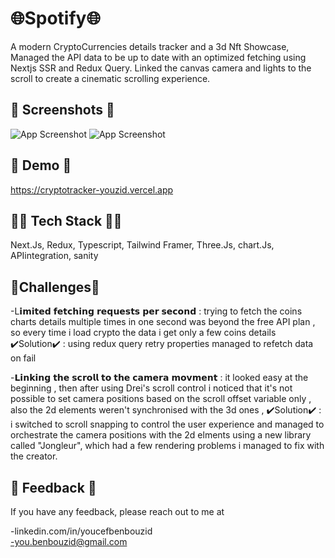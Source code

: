 
# 🌐Spotify🌐
A modern CryptoCurrencies details tracker and a 3d Nft Showcase, Managed the API data to be up to date with an optimized fetching using Nextjs SSR and Redux Query. Linked the canvas camera and lights to the scroll to create a cinematic scrolling experience.


## 📸 Screenshots 📸

![App Screenshot](https://iili.io/HWSyn6J.md.png%22/468x300?text=App+Screenshot+Here)
![App Screenshot](https://iili.io/HWSyCGa.md.png%22/468x300?text=App+Screenshot+Here)



## 🔴 Demo 🔴

https://cryptotracker-youzid.vercel.app

##

## 👨‍💻 Tech Stack 👨‍💻

Next.Js, Redux, Typescript, Tailwind Framer, Three.Js, chart.Js, APIintegration, sanity

## 💪Challenges💪


   -L𝗶𝗺𝗶𝘁𝗲𝗱 𝗳𝗲𝘁𝗰𝗵𝗶𝗻𝗴 𝗿𝗲𝗾𝘂𝗲𝘀𝘁𝘀 𝗽𝗲𝗿 𝘀𝗲𝗰𝗼𝗻𝗱 :
trying to fetch the coins charts details multiple times in one second was beyond the free API plan , so every time i load crypto the data i get only a few coins details
✔️Solution✔️ : using redux query  retry properties managed to refetch data on fail

   -𝗟𝗶𝗻𝗸𝗶𝗻𝗴 𝘁𝗵𝗲 𝘀𝗰𝗿𝗼𝗹𝗹 𝘁𝗼 𝘁𝗵𝗲 𝗰𝗮𝗺𝗲𝗿𝗮 𝗺𝗼𝘃𝗺𝗲𝗻𝘁 :
it looked easy at the beginning , then after using Drei's scroll control i noticed that it's not possible to set camera positions based on the scroll offset variable only , also the 2d elements weren't synchronised  with the 3d ones , 
✔️Solution✔️ : i switched to scroll snapping to control the user experience and managed to orchestrate the camera positions with the 2d elments using a new library called "Jongleur", which had a few rendering problems i managed to fix with the creator.
 



## 📧 Feedback 📧

If you have any feedback, please reach out to me at

-linkedin.com/in/youcefbenbouzid            
-you.benbouzid@gmail.com 
